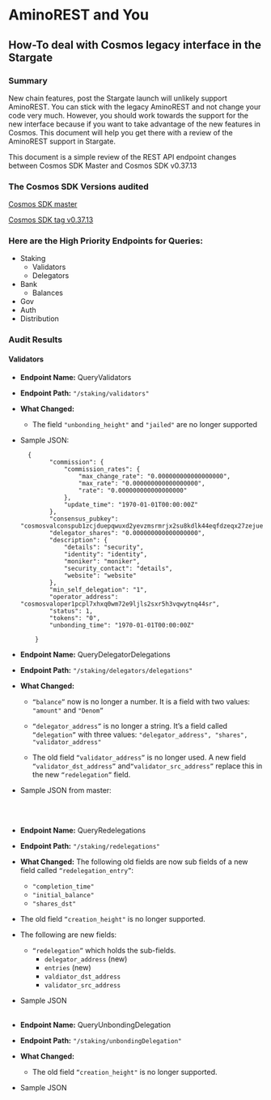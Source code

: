 # AminoREST and You
## How-To deal with Cosmos legacy interface in the Stargate

### Summary
New chain features, post the Stargate launch will unlikely support AminoREST. You can stick with the legacy AminoREST and not change your code very much. However, you should work towards the support for the new interface because if you want to take advantage of the new features in Cosmos. This document will help you get there with a review of the AminoREST support in Stargate.

This document is a simple review of the REST API endpoint changes between Cosmos SDK Master and Cosmos SDK v0.37.13

### The Cosmos SDK Versions audited
[Cosmos SDK master](https://github.com/cosmos/cosmos-sdk)

[Cosmos SDK tag v0.37.13](https://github.com/cosmos/cosmos-sdk/tree/v0.37.13)


### Here are the High Priority Endpoints for Queries:
* Staking
  * Validators
  * Delegators
* Bank
  * Balances
* Gov
* Auth 
* Distribution

### Audit Results
#### Validators
* **Endpoint Name:** QueryValidators
* **Endpoint Path:**
```"/staking/validators"```
* **What Changed:** 
  * The field ```"unbonding_height"``` and ```"jailed"``` are no longer supported
* Sample JSON:

        {
              "commission": {
                  "commission_rates": {
                      "max_change_rate": "0.000000000000000000",
                      "max_rate": "0.000000000000000000",
                      "rate": "0.000000000000000000"
                  },
                  "update_time": "1970-01-01T00:00:00Z"
              },
              "consensus_pubkey": "cosmosvalconspub1zcjduepqwuxd2yevzmsrmrjx2su8kdlk44eqfdzeqx27zejuen6m0nkcpzps0qavpw",
              "delegator_shares": "0.000000000000000000",
              "description": {
                  "details": "security",
                  "identity": "identity",
                  "moniker": "moniker",
                  "security_contact": "details",
                  "website": "website"
              },
              "min_self_delegation": "1",
              "operator_address": "cosmosvaloper1pcpl7xhxq0wm72e9ljls2sxr5h3vqwytnq44sr",
              "status": 1,
              "tokens": "0",
              "unbonding_time": "1970-01-01T00:00:00Z"

          }
          
* **Endpoint Name:** QueryDelegatorDelegations
* **Endpoint Path:** ```"/staking/delegators/delegations"```
* ****What Changed:****
  * ```“balance”``` now is no longer a number. It is a field with two values: ```"amount"``` and ```"Denom”```

  * ```“delegator_address”``` is no longer a string. It’s a field called ```“delegation”``` with three values: ```"delegator_address", "shares", "validator_address"```

  * The old field ```“validator_address”``` is no longer used. A new field ```“validator_dst_address”``` and```“validator_src_address”``` replace this in the new ```“redelegation”``` field.



* Sample JSON from master: 

<br/><br/>

* **Endpoint Name:** QueryRedelegations
* **Endpoint Path:**
```"/staking/redelegations"```
* **What Changed:** The following old fields are now sub fields of a new field called ```“redelegation_entry”```:
  * ```"completion_time"```
  * ```"initial_balance"```
  * ```"shares_dst"```
* The old field ```“creation_height"``` is no longer supported.
* The following are new fields:
    *  ```“redelegation”``` which holds the sub-fields.
        * ```delegator_address``` (new)
        * ```entries``` (new)
        * ```valdiator_dst_address```
        * ```validator_src_address```

* Sample JSON<br/><br/>


* **Endpoint Name:** QueryUnbondingDelegation
* **Endpoint Path:**
```"/staking/unbondingDelegation"```
* **What Changed:**
  * The old field ```“creation_height"``` is no longer supported.

* Sample JSON<br/><br/>